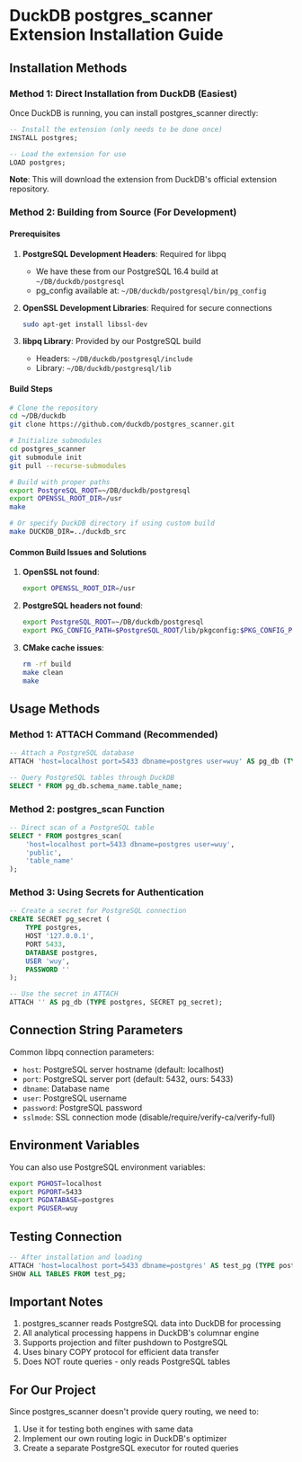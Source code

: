 # DuckDB postgres_scanner Extension Installation Guide

## Installation Methods

### Method 1: Direct Installation from DuckDB (Easiest)
Once DuckDB is running, you can install postgres_scanner directly:

```sql
-- Install the extension (only needs to be done once)
INSTALL postgres;

-- Load the extension for use
LOAD postgres;
```

**Note**: This will download the extension from DuckDB's official extension repository.

### Method 2: Building from Source (For Development)

#### Prerequisites
1. **PostgreSQL Development Headers**: Required for libpq
   - We have these from our PostgreSQL 16.4 build at `~/DB/duckdb/postgresql`
   - pg_config available at: `~/DB/duckdb/postgresql/bin/pg_config`

2. **OpenSSL Development Libraries**: Required for secure connections
   ```bash
   sudo apt-get install libssl-dev
   ```

3. **libpq Library**: Provided by our PostgreSQL build
   - Headers: `~/DB/duckdb/postgresql/include`
   - Library: `~/DB/duckdb/postgresql/lib`

#### Build Steps
```bash
# Clone the repository
cd ~/DB/duckdb
git clone https://github.com/duckdb/postgres_scanner.git

# Initialize submodules
cd postgres_scanner
git submodule init
git pull --recurse-submodules

# Build with proper paths
export PostgreSQL_ROOT=~/DB/duckdb/postgresql
export OPENSSL_ROOT_DIR=/usr
make

# Or specify DuckDB directory if using custom build
make DUCKDB_DIR=../duckdb_src
```

#### Common Build Issues and Solutions

1. **OpenSSL not found**: 
   ```bash
   export OPENSSL_ROOT_DIR=/usr
   ```

2. **PostgreSQL headers not found**:
   ```bash
   export PostgreSQL_ROOT=~/DB/duckdb/postgresql
   export PKG_CONFIG_PATH=$PostgreSQL_ROOT/lib/pkgconfig:$PKG_CONFIG_PATH
   ```

3. **CMake cache issues**: 
   ```bash
   rm -rf build
   make clean
   make
   ```

## Usage Methods

### Method 1: ATTACH Command (Recommended)
```sql
-- Attach a PostgreSQL database
ATTACH 'host=localhost port=5433 dbname=postgres user=wuy' AS pg_db (TYPE postgres);

-- Query PostgreSQL tables through DuckDB
SELECT * FROM pg_db.schema_name.table_name;
```

### Method 2: postgres_scan Function
```sql
-- Direct scan of a PostgreSQL table
SELECT * FROM postgres_scan(
    'host=localhost port=5433 dbname=postgres user=wuy',
    'public',
    'table_name'
);
```

### Method 3: Using Secrets for Authentication
```sql
-- Create a secret for PostgreSQL connection
CREATE SECRET pg_secret (
    TYPE postgres,
    HOST '127.0.0.1',
    PORT 5433,
    DATABASE postgres,
    USER 'wuy',
    PASSWORD ''
);

-- Use the secret in ATTACH
ATTACH '' AS pg_db (TYPE postgres, SECRET pg_secret);
```

## Connection String Parameters
Common libpq connection parameters:
- `host`: PostgreSQL server hostname (default: localhost)
- `port`: PostgreSQL server port (default: 5432, ours: 5433)
- `dbname`: Database name
- `user`: PostgreSQL username
- `password`: PostgreSQL password
- `sslmode`: SSL connection mode (disable/require/verify-ca/verify-full)

## Environment Variables
You can also use PostgreSQL environment variables:
```bash
export PGHOST=localhost
export PGPORT=5433
export PGDATABASE=postgres
export PGUSER=wuy
```

## Testing Connection
```sql
-- After installation and loading
ATTACH 'host=localhost port=5433 dbname=postgres' AS test_pg (TYPE postgres);
SHOW ALL TABLES FROM test_pg;
```

## Important Notes
1. postgres_scanner reads PostgreSQL data into DuckDB for processing
2. All analytical processing happens in DuckDB's columnar engine
3. Supports projection and filter pushdown to PostgreSQL
4. Uses binary COPY protocol for efficient data transfer
5. Does NOT route queries - only reads PostgreSQL tables

## For Our Project
Since postgres_scanner doesn't provide query routing, we need to:
1. Use it for testing both engines with same data
2. Implement our own routing logic in DuckDB's optimizer
3. Create a separate PostgreSQL executor for routed queries